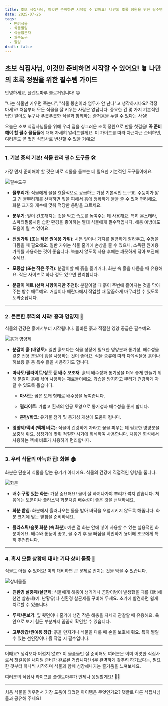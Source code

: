 ```yaml
---
title: 초보 식집사님, 이것만 준비하면 시작할 수 있어요! 나만의 초록 정원을 위한 필수템 가이드
date: 2025-07-26
tags:
  - 반려식물
  - 식물힐링
  - 식물입문자
  - 필수도구
  - 힐링
draft: false
---
```



## 초보 식집사님, 이것만 준비하면 시작할 수 있어요! 🪴 나만의 초록 정원을 위한 필수템 가이드

안녕하세요, 플랜트마루 블로거입니다! 😊

"나는 식물만 키우면 죽는다", "식물 똥손이라 엄두가 안 난다"고 생각하시나요? 걱정 마세요! 처음부터 모든 식물을 잘 키우는 사람은 없답니다. 중요한 건 몇 가지 기본적인 팁만 알아도 누구나 푸릇푸릇한 식물과 함께하는 즐거움을 누릴 수 있다는 사실!

오늘은 초보 식집사님들을 위해 우리 집을 싱그러운 초록 정원으로 만들 첫걸음! **꼭 준비해야 할 필수 물품들**에 대해 자세히 알려드릴게요. 이 가이드를 따라 차근차근 준비하면, 여러분도 곧 멋진 식집사로 변신할 수 있을 거예요!

---

### **1. 기본 중의 기본! 식물 관리 필수 도구들 🛠️**

가장 먼저 준비해야 할 것은 바로 식물을 돌보는 데 필요한 기본적인 도구들이에요.

![필수도구](/images/tools.jpg)

- **물뿌리개**: 식물에게 물을 효율적으로 공급하는 가장 기본적인 도구죠. 주둥이가 얇고 긴 물뿌리개를 선택하면 잎을 피해서 흙에 정확하게 물을 줄 수 있어 편리해요. 화분 크기와 개수에 맞춰 적당한 용량을 고르세요.

- **분무기**: 잎이 건조해지는 것을 막고 습도를 높여주는 데 사용해요. 특히 몬스테라, 스파티필룸처럼 습한 환경을 좋아하는 열대 식물에게 필수적입니다. 해충 예방에도 도움이 될 수 있어요.
   
- **전정가위 (또는 작은 원예용 가위)**: 시든 잎이나 가지를 깔끔하게 잘라주고, 수형을 다듬을 때 필요해요. 일반 가위는 식물 줄기에 손상을 줄 수 있으니, 소독된 원예용 가위를 사용하는 것이 좋습니다. 녹슬지 않도록 사용 후에는 깨끗하게 닦아 보관해 주세요.
  
- **모종삽 (또는 작은 주걱)**: 분갈이할 때 흙을 옮기거나, 화분 속 흙을 다듬을 때 유용해요. 작은 사이즈로 하나 정도 있으면 편리합니다.
  
- **분갈이 매트 (선택 사항이지만 추천!)**: 분갈이할 때 흙이 주변에 흩어지는 것을 막아주는 방수 매트예요. 거실이나 베란다에서 작업할 때 깔끔하게 마무리할 수 있도록 도와준답니다.
  
---

### **2. 튼튼한 뿌리의 시작! 흙과 영양제 🌱**

식물의 건강은 흙에서부터 시작됩니다. 올바른 흙과 적절한 영양 공급은 필수예요.

![흙과 영양제](/images/soil.jpg)


- **분갈이 흙 (배양토)**: 일반 흙보다는 식물 성장에 필요한 영양분과 통기성, 배수성을 갖춘 전용 분갈이 흙을 사용하는 것이 좋아요. 식물 종류에 따라 다육식물용 흙이나 허브용 흙 등 특수 흙을 사용하기도 합니다.
    
- **마사토/펄라이트/상토 등 배수 보조재**: 흙의 배수성과 통기성을 더욱 좋게 만들기 위해 분갈이 흙에 섞어 사용하는 재료들이에요. 과습을 방지하고 뿌리가 건강하게 자랄 수 있도록 돕습니다.
    
    - **마사토**: 굵은 모래 형태로 배수성을 높여줍니다.
        
    - **펄라이트**: 가볍고 흰색의 인공 토양으로 통기성과 배수성을 좋게 합니다.
        
    - **훈탄/바크**: 유기물 첨가 및 통기성 개선에 도움이 됩니다.
        
- **영양제/액비 (액체 비료)**: 식물이 건강하게 자라고 꽃을 피우는 데 필요한 영양분을 보충해 줘요. 성장기에 맞춰 적절한 시기에 희석하여 사용합니다. 처음엔 희석해서 사용하는 액체 비료가 사용하기 편리합니다.
    

---

### **3. 우리 식물의 아늑한 집! 화분 🏠**

화분은 단순히 식물을 담는 용기가 아니에요. 식물의 건강에 직접적인 영향을 줍니다.

![화분](/images/pots.jpg)

- **배수 구멍 있는 화분**: 가장 중요해요! 물이 잘 빠져나가야 뿌리가 썩지 않습니다. 처음에는 토분이나 플라스틱 화분처럼 배수성이 좋은 것을 선택하세요.
    
- **화분 받침**: 화분에서 흘러나오는 물을 받아 바닥을 오염시키지 않도록 해줍니다. 화분 크기에 맞는 받침을 준비하세요.
    
- **플라스틱/슬릿 화분 (속 화분)**: 예쁜 겉 화분 안에 넣어 사용할 수 있는 실용적인 화분이에요. 배수와 통풍이 좋고, 물 주기 후 물 빠짐을 확인하기 용이해 초보에게 특히 추천합니다.
    

---

### **4. 혹시 모를 상황에 대비! 기타 상비 물품 🐛**

식물도 아플 수 있어요! 미리 대비하면 큰 문제로 번지는 것을 막을 수 있습니다.

![상비물품](/images/glove.jpg)

- **친환경 살충제/살균제**: 식물에게 해충이 생기거나 곰팡이병이 발생했을 때를 대비해 천연 살충제(예: 난황유)나 친환경 살균제를 구비해 두세요. 초기에 발견하면 쉽게 치료할 수 있습니다.
    
- **루페/돋보기**: 잎 뒷면이나 줄기에 생긴 작은 해충을 자세히 관찰할 때 유용해요. 육안으로 보기 힘든 부분까지 꼼꼼히 확인할 수 있습니다.
    
- **고무장갑/원예용 장갑**: 흙을 만지거나 식물을 다룰 때 손을 보호해 줘요. 특히 찔릴 수 있는 선인장이나 흙 작업 시 필수입니다.
    

---

어때요? 생각보다 어렵지 않죠? 이 물품들만 잘 준비해도 여러분은 이미 어엿한 식집사로서 첫걸음을 내디딜 준비가 완료된 거랍니다! 너무 완벽하게 갖추려 하기보다는, 필요한 것부터 하나씩 시작하며 식물과 함께 성장해나가는 즐거움을 느껴보세요.

여러분의 식집사 라이프를 플랜트마루가 언제나 응원할게요! 🌱💚

---

처음 식물을 키우면서 가장 도움이 되었던 아이템은 무엇인가요? 댓글로 다른 식집사님들과 공유해 주세요!